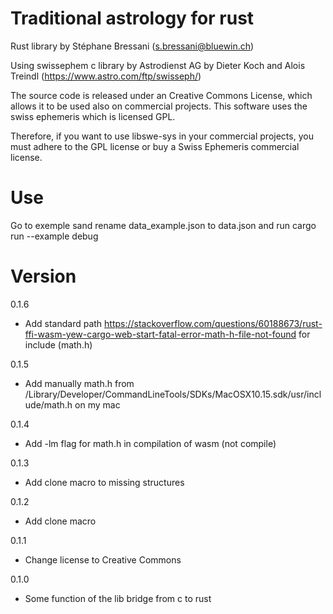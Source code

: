 # Traditional astrology for rust
Rust library by Stéphane Bressani (s.bressani@bluewin.ch)

Using swissephem c library by Astrodienst AG by Dieter Koch and Alois Treindl (https://www.astro.com/ftp/swisseph/)

The source code is released under an Creative Commons License, which allows it to be used also on commercial projects. This software uses the swiss ephemeris which is licensed GPL.

Therefore, if you want to use libswe-sys in your commercial projects, you must adhere to the GPL license or buy a Swiss Ephemeris commercial license.

# Use

Go to exemple sand rename data_example.json to data.json and run cargo run
--example debug

# Version
0.1.6
* Add standard path
  https://stackoverflow.com/questions/60188673/rust-ffi-wasm-yew-cargo-web-start-fatal-error-math-h-file-not-found
  for include (math.h)

0.1.5
* Add manually math.h from /Library/Developer/CommandLineTools/SDKs/MacOSX10.15.sdk/usr/include/math.h on my mac

0.1.4
* Add -lm flag for math.h in compilation of wasm (not compile)

0.1.3
* Add clone macro to missing structures

0.1.2
* Add clone macro

0.1.1
* Change license to Creative Commons

0.1.0
* Some function of the lib bridge from c to rust
